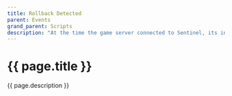 ```yaml
---
title: Rollback Detected
parent: Events
grand_parent: Scripts
description: "At the time the game server connected to Sentinel, its in-game clock was older than when it disconnected. This usually indicates a rollback, which may or may not be considered a problem. The event data includes both the previous and new clock times."
---
```

# {{ page.title }}

{{ page.description }}
